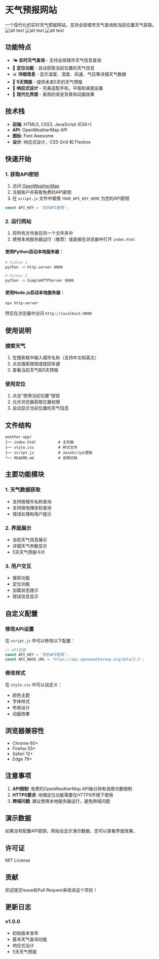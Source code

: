 # 天气预报网站

一个现代化的实时天气预报网站，支持全球城市天气查询和当前位置天气获取。
![alt text](image.png)
![alt text](image-2.png)
![alt text](image-1.png)

## 功能特点

- 🌤️ **实时天气查询** - 支持全球城市天气信息查询
- 📍 **定位功能** - 自动获取当前位置的天气信息
- 📊 **详细信息** - 显示温度、湿度、风速、气压等详细天气数据
- 📅 **5天预报** - 提供未来5天的天气预报
- 📱 **响应式设计** - 完美适配手机、平板和桌面设备
- 🎨 **现代化界面** - 美观的渐变背景和动画效果

## 技术栈

- **前端**: HTML5, CSS3, JavaScript (ES6+)
- **API**: OpenWeatherMap API
- **图标**: Font Awesome
- **设计**: 响应式设计，CSS Grid 和 Flexbox

## 快速开始

### 1. 获取API密钥

1. 访问 [OpenWeatherMap](https://openweathermap.org/api)
2. 注册账户并获取免费的API密钥
3. 在 `script.js` 文件中替换 `YOUR_API_KEY_HERE` 为您的API密钥

```javascript
const API_KEY = '您的API密钥';
```

### 2. 运行网站

1. 将所有文件放在同一个文件夹中
2. 使用本地服务器运行（推荐）或直接在浏览器中打开 `index.html`

#### 使用Python启动本地服务器：
```bash
# Python 3
python -m http.server 8000

# Python 2
python -m SimpleHTTPServer 8000
```

#### 使用Node.js启动本地服务器：
```bash
npx http-server
```

然后在浏览器中访问 `http://localhost:8000`

## 使用说明

### 搜索天气
1. 在搜索框中输入城市名称（支持中文和英文）
2. 点击搜索按钮或按回车键
3. 查看当前天气和5天预报

### 使用定位
1. 点击"使用当前位置"按钮
2. 允许浏览器获取位置权限
3. 自动显示当前位置的天气信息

## 文件结构

```
weather-app/
├── index.html          # 主页面
├── style.css           # 样式文件
├── script.js           # JavaScript逻辑
└── README.md           # 说明文档
```

## 主要功能模块

### 1. 天气数据获取
- 支持按城市名称查询
- 支持按地理坐标查询
- 错误处理和用户提示

### 2. 界面展示
- 当前天气信息展示
- 详细天气参数显示
- 5天天气预报卡片

### 3. 用户交互
- 搜索功能
- 定位功能
- 加载状态提示
- 错误信息显示

## 自定义配置

### 修改API设置
在 `script.js` 中可以修改以下配置：

```javascript
// API配置
const API_KEY = '您的API密钥';
const API_BASE_URL = 'https://api.openweathermap.org/data/2.5';
```

### 修改样式
在 `style.css` 中可以自定义：
- 颜色主题
- 字体样式
- 布局设计
- 动画效果

## 浏览器兼容性

- Chrome 60+
- Firefox 55+
- Safari 12+
- Edge 79+

## 注意事项

1. **API限制**: 免费的OpenWeatherMap API每分钟有调用次数限制
2. **HTTPS要求**: 地理定位功能需要在HTTPS环境下使用
3. **跨域问题**: 建议使用本地服务器运行，避免跨域问题

## 演示数据

如果没有配置API密钥，网站会显示演示数据，您可以查看界面效果。

## 许可证

MIT License

## 贡献

欢迎提交Issue和Pull Request来改进这个项目！

## 更新日志

### v1.0.0
- 初始版本发布
- 基本天气查询功能
- 响应式设计
- 5天天气预报